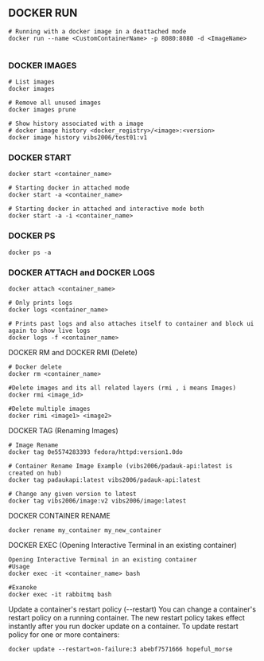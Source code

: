 
## DOCKER RUN
```
# Running with a docker image in a deattached mode
docker run --name <CustomContainerName> -p 8080:8080 -d <ImageName>


```

### DOCKER IMAGES
```
# List images
docker images

# Remove all unused images
docker images prune

# Show history associated with a image
# docker image history <docker_registry>/<image>:<version>
docker image history vibs2006/test01:v1 
```

### DOCKER START
```
docker start <container_name>

# Starting docker in attached mode
docker start -a <container_name>

# Starting docker in attached and interactive mode both
docker start -a -i <container_name>
```

### DOCKER PS
`docker ps -a`

### DOCKER ATTACH and DOCKER LOGS
```
docker attach <container_name>

# Only prints logs
docker logs <container_name>

# Prints past logs and also attaches itself to container and block ui again to show live logs 
docker logs -f <container_name> 
```

DOCKER RM and DOCKER RMI (Delete)
```
# Docker delete
docker rm <container_name>

#Delete images and its all related layers (rmi , i means Images)
docker rmi <image_id> 

#Delete multiple images
docker rimi <image1> <image2> 
```

DOCKER TAG (Renaming Images)
```
# Image Rename
docker tag 0e5574283393 fedora/httpd:version1.0do

# Container Rename Image Example (vibs2006/padauk-api:latest is created on hub)
docker tag padaukapi:latest vibs2006/padauk-api:latest

# Change any given version to latest
docker tag vibs2006/image:v2 vibs2006/image:latest
```

DOCKER CONTAINER RENAME
```
docker rename my_container my_new_container
```

DOCKER EXEC (Opening Interactive Terminal in an existing container)
```
Opening Interactive Terminal in an existing container
#Usage
docker exec -it <container_name> bash

#Exanoke
docker exec -it rabbitmq bash
```

Update a container's restart policy (--restart)
You can change a container's restart policy on a running container. The new restart policy takes effect instantly after you run docker update on a container.
To update restart policy for one or more containers:
 ```
docker update --restart=on-failure:3 abebf7571666 hopeful_morse
```

